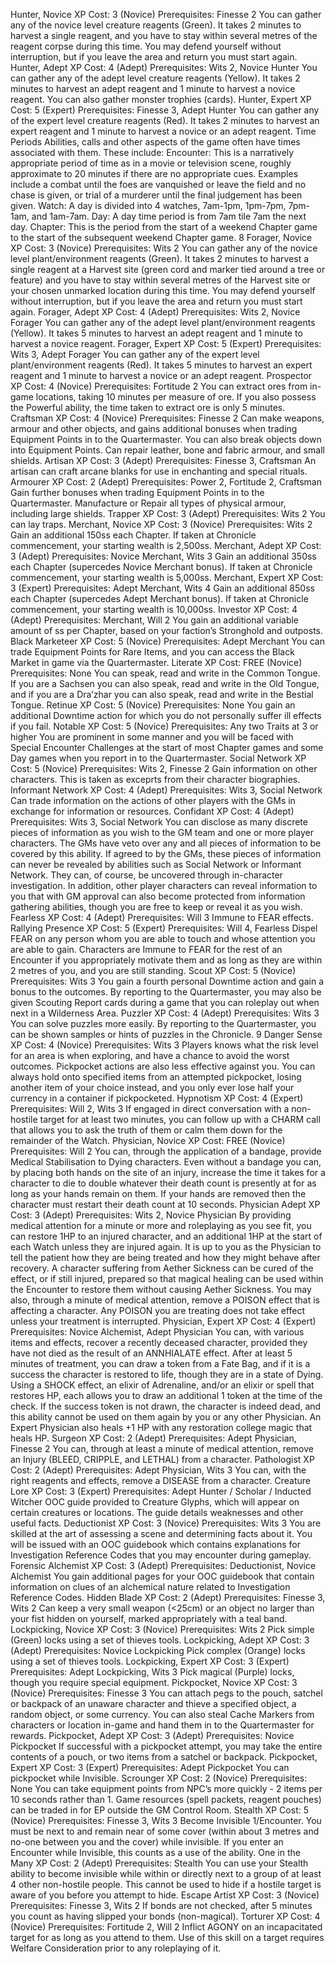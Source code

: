 Hunter, Novice XP Cost: 3 (Novice)
Prerequisites: Finesse 2
You can gather any of the novice level creature reagents (Green). It takes
2 minutes to harvest a single reagent, and you have to stay within several
metres of the reagent corpse during this time. You may defend yourself
without interruption, but if you leave the area and return you must start
again.
Hunter, Adept XP Cost: 4 (Adept)
Prerequisites: Wits 2, Novice Hunter
You can gather any of the adept level creature reagents (Yellow). It takes
2 minutes to harvest an adept reagent and 1 minute to harvest a novice
reagent. You can also gather monster trophies (cards).
Hunter, Expert XP Cost: 5 (Expert)
Prerequisites: Finesse 3, Adept Hunter
You can gather any of the expert level creature reagents (Red). It takes 2
minutes to harvest an expert reagent and 1 minute to harvest a novice
or an adept reagent.
Time Periods
Abilities, calls and other aspects of the game often have times
associated with them. These include:
Encounter: This is a narratively appropriate period of time as in
a movie or television scene, roughly approximate to 20 minutes if
there are no appropriate cues. Examples include a combat until the
foes are vanquished or leave the field and no chase is given, or trial
of a murderer until the final judgement has been given.
Watch: A day is divided into 4 watches, 7am-1pm, 1pm-7pm, 7pm-
1am, and 1am-7am.
Day: A day time period is from 7am tile 7am the next day.
Chapter: This is the period from the start of a weekend Chapter
game to the start of the subsequent weekend Chapter game.
8
Forager, Novice XP Cost: 3 (Novice)
Prerequisites: Wits 2
You can gather any of the novice level plant/environment reagents
(Green). It takes 2 minutes to harvest a single reagent at a Harvest site
(green cord and marker tied around a tree or feature) and you have to
stay within several metres of the Harvest site or your chosen unmarked
location during this time. You may defend yourself without interruption,
but if you leave the area and return you must start again.
Forager, Adept XP Cost: 4 (Adept)
Prerequisites: Wits 2, Novice Forager
You can gather any of the adept level plant/environment reagents
(Yellow). It takes 5 minutes to harvest an adept reagent and 1 minute to
harvest a novice reagent.
Forager, Expert XP Cost: 5 (Expert)
Prerequisites: Wits 3, Adept Forager
You can gather any of the expert level plant/environment reagents (Red).
It takes 5 minutes to harvest an expert reagent and 1 minute to harvest a
novice or an adept reagent.
Prospector XP Cost: 4 (Novice)
Prerequisites: Fortitude 2
You can extract ores from in-game locations, taking 10 minutes per
measure of ore. If you also possess the Powerful ability, the time taken to
extract ore is only 5 minutes.
Craftsman XP Cost: 4 (Novice)
Prerequisites: Finesse 2
Can make weapons, armour and other objects, and gains additional
bonuses when trading Equipment Points in to the Quartermaster. You
can also break objects down into Equipment Points. Can repair leather,
bone and fabric armour, and small shields.
Artisan XP Cost: 3 (Adept)
Prerequisites: Finesse 3, Craftsman
An artisan can craft arcane blanks for use in enchanting and special
rituals.
Armourer XP Cost: 2 (Adept)
Prerequisites: Power 2, Fortitude 2, Craftsman
Gain further bonuses when trading Equipment Points in to the
Quartermaster. Manufacture or Repair all types of physical armour,
including large shields.
Trapper XP Cost: 3 (Adept)
Prerequisites: Wits 2
You can lay traps.
Merchant, Novice XP Cost: 3 (Novice)
Prerequisites: Wits 2
Gain an additional 150ss each Chapter. If taken at Chronicle
commencement, your starting wealth is 2,500ss.
Merchant, Adept XP Cost: 3 (Adept)
Prerequisites: Novice Merchant, Wits 3
Gain an additional 350ss each Chapter (supercedes Novice Merchant
bonus). If taken at Chronicle commencement, your starting wealth is
5,000ss.
Merchant, Expert XP Cost: 3 (Expert)
Prerequisites: Adept Merchant, Wits 4
Gain an additional 850ss each Chapter (supercedes Adept Merchant
bonus). If taken at Chronicle commencement, your starting wealth is
10,000ss.
Investor XP Cost: 4 (Adept)
Prerequisites: Merchant, Will 2
You gain an additional variable amount of ss per Chapter, based on your
faction’s Stronghold and outposts.
Black Marketeer XP Cost: 5 (Novice)
Prerequisites: Adept Merchant
You can trade Equipment Points for Rare Items, and you can access the
Black Market in game via the Quartermaster.
Literate XP Cost: FREE (Novice)
Prerequisites: None
You can speak, read and write in the Common Tongue. If you are a
Sachsen you can also speak, read and write in the Old Tongue, and if you
are a Dra’zhar you can also speak, read and write in the Bestial Tongue.
Retinue XP Cost: 5 (Novice)
Prerequisites: None
You gain an additional Downtime action for which you do not personally
suffer ill effects if you fail.
Notable XP Cost: 5 (Novice)
Prerequisites: Any two Traits at 3 or higher
You are prominent in some manner and you will be faced with Special
Encounter Challenges at the start of most Chapter games and some Day
games when you report in to the Quartermaster.
Social Network XP Cost: 5 (Novice)
Prerequisites: Wits 2, Finesse 2
Gain information on other characters. This is taken as exceprts from
their character biographies.
Informant Network XP Cost: 4 (Adept)
Prerequisites: Wits 3, Social Network
Can trade information on the actions of other players with the GMs in
exchange for information or resources.
Confidant XP Cost: 4 (Adept)
Prerequisites: Wits 3, Social Network
You can disclose as many discrete pieces of information as you wish to
the GM team and one or more player characters. The GMs have veto
over any and all pieces of information to be covered by this ability. If
agreed to by the GMs, these pieces of information can never be revealed
by abilities such as Social Network or Informant Network. They can, of
course, be uncovered through in-character investigation. In addition,
other player characters can reveal information to you that with GM
approval can also become protected from information gathering
abilities, though you are free to keep or reveal it as you wish.
Fearless XP Cost: 4 (Adept)
Prerequisites: Will 3
Immune to FEAR effects.
Rallying Presence XP Cost: 5 (Expert)
Prerequisites: Will 4, Fearless
Dispel FEAR on any person whom you are able to touch and whose
attention you are able to gain. Characters are Immune to FEAR for the
rest of an Encounter if you appropriately motivate them and as long as
they are within 2 metres of you, and you are still standing.
Scout XP Cost: 5 (Novice)
Prerequisites: Wits 3
You gain a fourth personal Downtime action and gain a bonus to the
outcomes. By reporting to the Quartermaster, you may also be given
Scouting Report cards during a game that you can roleplay out when
next in a Wilderness Area.
Puzzler XP Cost: 4 (Adept)
Prerequisites: Wits 3
You can solve puzzles more easily. By reporting to the Quartermaster,
you can be shown samples or hints of puzzles in the Chronicle.
9
Danger Sense XP Cost: 4 (Novice)
Prerequisites: Wits 3
Players knows what the risk level for an area is when exploring, and have
a chance to avoid the worst outcomes. Pickpocket actions are also less
effective against you. You can always hold onto specified items from an
attempted pickpocket, losing another item of your choice instead, and
you only ever lose half your currency in a container if pickpocketed.
Hypnotism XP Cost: 4 (Expert)
Prerequisites: Will 2, Wits 3
If engaged in direct conversation with a non-hostile target for at least
two minutes, you can follow up with a CHARM call that allows you
to ask the truth of them or calm them down for the remainder of the
Watch.
Physician, Novice XP Cost: FREE (Novice)
Prerequisites: Will 2
You can, through the application of a bandage, provide Medical
Stabilisation to Dying characters. Even without a bandage you can, by
placing both hands on the site of an injury, increase the time it takes for
a character to die to double whatever their death count is presently at for
as long as your hands remain on them. If your hands are removed then
the character must restart their death count at 10 seconds.
Physician Adept XP Cost: 3 (Adept)
Prerequisites: Wits 2, Novice Physician
By providing medical attention for a minute or more and roleplaying
as you see fit, you can restore 1HP to an injured character, and an
additional 1HP at the start of each Watch unless they are injured again.
It is up to you as the Physician to tell the patient how they are being
treated and how they might behave after recovery.
A character suffering from Aether Sickness can be cured of the effect, or
if still injured, prepared so that magical healing can be used within the
Encounter to restore them without causing Aether Sickness.
You may also, through a minute of medical attention, remove a POISON
effect that is affecting a character. Any POISON you are treating does
not take effect unless your treatment is interrupted.
Physician, Expert XP Cost: 4 (Expert)
Prerequisites: Novice Alchemist, Adept Physician
You can, with various items and effects, recover a
recently deceased character, provided they have
not died as the result of an ANNHIALATE effect.
After at least 5 minutes of treatment, you can draw
a token from a Fate Bag, and if it is a success the
character is restored to life, though they are in a
state of Dying. Using a SHOCK effect, an elixir of
Adrenaline, and/or an elixir or spell that restores
HP, each allows you to draw an additional 1 token
at the time of the check. If the success token is
not drawn, the character is indeed dead, and this
ability cannot be used on them again by you or any
other Physician.
An Expert Physician also heals +1 HP with any restoration college
magic that heals HP.
Surgeon XP Cost: 2 (Adept)
Prerequisites: Adept Physician, Finesse 2
You can, through at least a minute of medical attention, remove an
Injury (BLEED, CRIPPLE, and LETHAL) from a character.
Pathologist XP Cost: 2 (Adept)
Prerequisites: Adept Physician, Wits 3
You can, with the right reagents and effects, remove a DISEASE from a
character.
Creature Lore XP Cost: 3 (Expert)
Prerequisites: Adept Hunter / Scholar / Inducted Witcher
OOC guide provided to Creature Glyphs, which will appear on certain
creatures or locations. The guide details weaknesses and other useful
facts.
Deductionist XP Cost: 3 (Novice)
Prerequisites: Wits 3
You are skilled at the art of assessing a scene and determining facts
about it. You will be issued with an OOC guidebook which contains
explanations for Investigation Reference Codes that you may encounter
during gameplay.
Forensic Alchemist XP Cost: 3 (Adept)
Prerequisites: Deductionist, Novice Alchemist
You gain additional pages for your OOC guidebook that contain
information on clues of an alchemical nature related to Investigation
Reference Codes.
Hidden Blade XP Cost: 2 (Adept)
Prerequisites: Finesse 3, Wits 2
Can keep a very small weapon (<25cm) or an object no larger than your
fist hidden on yourself, marked appropriately with a teal band.
Lockpicking, Novice XP Cost: 3 (Novice)
Prerequisites: Wits 2
Pick simple (Green) locks using a set of thieves tools.
Lockpicking, Adept XP Cost: 3 (Adept)
Prerequisites: Novice Lockpicking
Pick complex (Orange) locks using a set of thieves tools.
Lockpicking, Expert XP Cost: 3 (Expert)
Prerequisites: Adept Lockpicking, Wits 3
Pick magical (Purple) locks, though you require special equipment.
Pickpocket, Novice XP Cost: 3 (Novice)
Prerequisites: Finesse 3
You can attach pegs to the pouch, satchel or backpack of an unaware
character and thieve a specified object, a random object, or some
currency. You can also steal Cache Markers from characters or location
in-game and hand them in to the Quartermaster for rewards.
Pickpocket, Adept XP Cost: 3 (Adept)
Prerequisites: Novice Pickpocket
If successful with a pickpocket attempt, you may take the entire contents
of a pouch, or two items from a satchel or backpack.
Pickpocket, Expert XP Cost: 3 (Expert)
Prerequisites: Adept Pickpocket
You can pickpocket while Invisible.
Scrounger XP Cost: 2 (Novice)
Prerequisites: None
You can take equipment points from NPC’s more quickly - 2 items
per 10 seconds rather than 1. Game resources (spell packets, reagent
pouches) can be traded in for EP outside the GM Control Room.
Stealth XP Cost: 5 (Novice)
Prerequisites: Finesse 3, Wits 3
Become Invisible 1/Encounter. You must be next to and remain near
of some cover (within about 3 metres and no-one between you and the
cover) while invisible. If you enter an Encounter while Invisible, this
counts as a use of the ability.
One in the Many XP Cost: 2 (Adept)
Prerequisites: Stealth
You can use your Stealth ability to become invisible while within or
directly next to a group of at least 4 other non-hostile people. This
cannot be used to hide if a hostile target is aware of you before you
attempt to hide.
Escape Artist XP Cost: 3 (Novice)
Prerequisites: Finesse 3, Wits 2
If bonds are not checked, after 5 minutes you count as having slipped
your bonds (non-magical).
Torturer XP Cost: 4 (Novice)
Prerequisites: Fortitude 2, Will 2
Inflict AGONY on an incapacitated target for as long as you attend to
them. Use of this skill on a target requires Welfare Consideration prior
to any roleplaying of it.